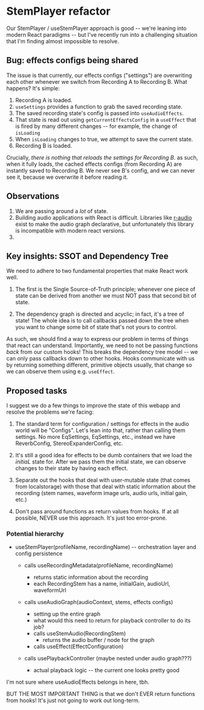 # StemPlayer refactor

Our StemPlayer / useStemPlayer approach is good -- we're leaning into modern React
paradigms -- but I've recently run into a challenging situation that I'm finding almost
impossible to resolve.

## Bug: effects configs being shared

The issue is that currently, our effects configs ("settings") are overwriting each
other whenever we switch from Recording A to Recording B. What happens? It's simple:

1. Recording A is loaded. 
2. `useSettings` provides a function to grab the saved recording state.
3. The saved recording state's config is passed into `useAudioEffects`.
4. That state is read out using `getCurrentEffectsConfig` in a `useEffect` that is
fired by many different changes -- for example, the change of `isLoading`
5. When `isLoading` changes to true, we attempt to save the current state.
6. Recording B is loaded.

Crucially, _there is nothing that reloads the settings for Recording B_. as such,
when it fully loads, the cached effects configs (from Recording A) are instantly
saved to Recording B. We never see B's config, and we can never see it, because we
overwrite it before reading it.

## Observations

1. We are passing around a _lot_ of state.
2. Building audio applications with React is difficult. Libraries like [r-audio](https://github.com/bbc/r-audio/tree/v1.2.0) exist to make the audio graph declarative, but unfortunately this library is incompatible with modern react versions.
3.

## Key insights: SSOT and Dependency Tree

We need to adhere to two fundamental properties that make React work well.

1. The first is the Single Source-of-Truth principle; whenever one piece of state can be
derived from another we must NOT pass that second bit of state.

2. The dependency graph is directed and acyclic; in fact, it's a tree of state! The whole
idea is to call callbacks passed down the tree when you want to change some bit of state
that's not yours to control.

As such, we should find a way to express our problem in terms of things that react can
understand. Importantly, we need to not be passing functions *back* from our custom hooks!
This breaks the dependency tree model -- we can only pass callbacks down to other hooks.
Hooks communicate with us by returning something different, primitive objects usually,
that change so we can observe them using e.g. `useEffect`.

## Proposed tasks

I suggest we do a few things to improve the state of this webapp and resolve the problems
we're facing:

1. The standard term for configuration / settings for effects in the audio world will be
"Configs". Let's lean into that, rather than calling them settings. No more EqSettings,
EqSettings, etc., instead we have ReverbConfig, StereoExpanderConfig, etc.

2. It's still a good idea for effects to be dumb containers that we load the _initiaL_ state
for. After we pass them the initial state, we can observe changes to their state by having
each effect.

3. Separate out the hooks that deal with user-mutable state (that comes from localstorage)
with those that deal with static information about the recording (stem names, waveform image
urls, audio urls, initial gain, etc.)

4. Don't pass around functions as return values from hooks. If at all possible, NEVER use this
approach. It's just too error-prone.

### Potential hierarchy

* useStemPlayer(profileName, recordingName) -- orchestration layer and config persistence

  * calls useRecordingMetadata(profileName, recordingName)
    * returns static information about the recording
    * each RecordingStem has a name, initialGain, audioUrl, waveformUrl

  * calls useAudioGraph(audioContext, stems, effects configs)
    * setting up the entire graph
    * what would this need to return for playback controller to do its job?
    * calls useStemAudio(RecordingStem)
        * returns the audio buffer / node for the graph
    * calls useEffect(EffectConfiguration)

  * calls usePlaybackController (maybe nested under audio graph???)
    * actual playback logic -- the current one looks pretty good

I'm not sure where useAudioEffects belongs in here, tbh.

BUT THE MOST IMPORTANT THING is that we don't EVER return functions from hooks! It's just
not going to work out long-term.

